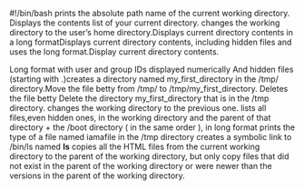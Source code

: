 #!/bin/bash
prints the absolute path name of the current working directory.
Displays the contents list of your current directory.
changes the working directory to the user’s home directory.Displays current directory contents in a long formatDisplays current directory contents, including hidden files and uses the long format.Display current directory contents.

Long format
with user and group IDs displayed numerically
And hidden files (starting with .)creates a directory named my_first_directory in the /tmp/ directory.Move the file betty from /tmp/ to /tmp/my_first_directory.
Deletes the file betty
Delete the directory my_first_directory that is in the /tmp directory.
changes the working directory to the previous one.
lists all files,even hidden ones, in the working directory and the parent of that directory + the /boot directory ( in the same order ), in long format
prints the type of a file named iamafile in the /tmp directory
creates a symbolic link to /bin/ls named __ls__
copies all the HTML files from the current working directory to the parent of the working directory, but only copy files that did not exist in the parent of the working directory or were newer than the versions in the parent of the working directory.

